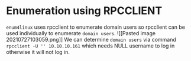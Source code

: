 # Enumeration using RPCCLIENT
`enum4linux` uses rpcclient to enumerate domain users so rpcclient can be used  individually to enumerate `domain users`.
![[Pasted image 20210727103059.png]]
We can determine `domain users` via command `rpcclient -U '' 10.10.10.161`
which needs NULL username to log in otherwise it will not log in.



